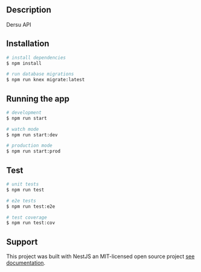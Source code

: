 ## Description

Dersu API

## Installation

```bash
# install dependencies
$ npm install

# run database migrations
$ npm run knex migrate:latest
```

## Running the app

```bash
# development
$ npm run start

# watch mode
$ npm run start:dev

# production mode
$ npm run start:prod
```

## Test

```bash
# unit tests
$ npm run test

# e2e tests
$ npm run test:e2e

# test coverage
$ npm run test:cov
```

## Support

This project was built with NestJS an MIT-licensed open source project [see documentation](https://docs.nestjs.com/support).

